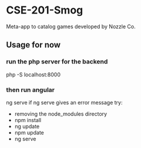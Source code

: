 # CSE-201-Smog
Meta-app to catalog games developed by Nozzle Co.










## Usage for now
### run the php server for the backend 
php -S localhost:8000
### then run angular
ng serve
if ng serve gives an error message try:
<ul>
<li> removing the node_modules directory </li>
<li> npm install</li>
<li>  ng update</li>
<li>  npm update</li>
<li> ng serve</li>
</ul>


